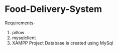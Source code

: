 # Food-Delivery-System
Requirements-
  1. pillow
  2. mysqlclient
  3. XAMPP
Project Database is created using MySql
